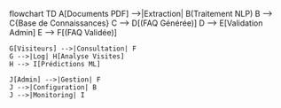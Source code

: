 flowchart TD
    A[Documents PDF] -->|Extraction| B(Traitement NLP)
    B --> C{Base de Connaissances}
    C --> D[(FAQ Générée)]
    D --> E[Validation Admin]
    E --> F[(FAQ Validée)]
    
    G[Visiteurs] -->|Consultation| F
    G -->|Log| H[Analyse Visites]
    H --> I[Prédictions ML]
    
    J[Admin] -->|Gestion| F
    J -->|Configuration| B
    J -->|Monitoring| I